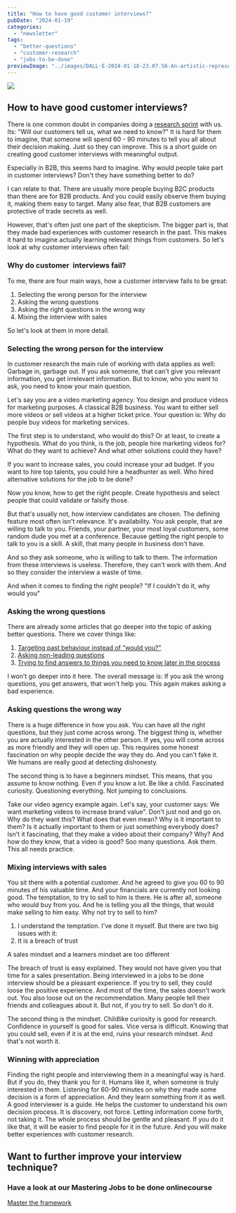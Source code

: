 ```yaml
---
title: "How to have good customer interviews?"
pubDate: "2024-01-19"
categories:
  - "newsletter"
tags:
  - "better-questions"
  - "customer-research"
  - "jobs-to-be-done"
previewImage: "../images/DALL·E-2024-01-18-23.07.56-An-artistic-representation-of-a-customer-research-interview-situation-illustrated-in-a-watercolor-style-with-a-slightly-geometric-approach.-The-scene.png"
---
```


![](../images/DALL·E-2024-01-18-23.07.56-An-artistic-representation-of-a-customer-research-interview-situation-illustrated-in-a-watercolor-style-with-a-slightly-geometric-approach.-The-scene-1024x585.png)

## How to have good customer interviews?

There is one common doubt in companies doing a [research sprint](https://utxo.solutions/services/jobs-to-be-done-agency/) with us. Its: "Will our customers tell us, what we need to know?" It is hard for them to imagine, that someone will spend 60 - 90 minutes to tell you all about their decision making. Just so they can improve. This is a short guide on creating good customer interviews with meaningful output.  

Especially in B2B, this seems hard to imagine. Why would people take part in customer interviews? Don't they have something better to do? 

I can relate to that. There are usually more people buying B2C products than there are for B2B products. And you could easily observe them buying it, making them easy to target. Many also fear, that B2B customers are protective of trade secrets as well. 

However, that's often just one part of the skepticism. The bigger part is, that they made bad experiences with customer research in the past. This makes it hard to imagine actually learning relevant things from customers. So let's look at why customer interviews often fail:

### Why do customer  interviews fail?

To me, there are four main ways, how a customer interview fails to be great:

1. Selecting the wrong person for the interview
2. Asking the wrong questions
3. Asking the right questions in the wrong way
4. Mixing the interview with sales

So let's look at them in more detail.

### Selecting the wrong person for the interview

In customer research the main rule of working with data applies as well: Garbage in, garbage out. If you ask someone, that can't give you relevant information, you get irrelevant information. But to know, who you want to ask, you need to know your main question. 

Let's say you are a video marketing agency. You design and produce videos for marketing purposes. A classical B2B business. You want to either sell more videos or sell videos at a higher ticket price. Your question is: Why do people buy videos for marketing services.

The first step is to understand, who would do this? Or at least, to create a hypothesis. What do you think, is the job, people hire marketing videos for? What do they want to achieve? And what other solutions could they have?

If you want to increase sales, you could increase your ad budget. If you want to hire top talents, you could hire a headhunter as well. Who hired alternative solutions for the job to be done?

Now you know, how to get the right people. Create hypothesis and select people that could validate or falsify those. 

But that's usually not, how interview candidates are chosen. The defining feature most often isn't relevance. It's availability. You ask people, that are willing to talk to you. Friends, your partner, your most loyal customers, some random dude you met at a conference. Because getting the right people to talk to you is a skill. A skill, that many people in business don't have. 

And so they ask someone, who is willing to talk to them. The information from these interviews is useless. Therefore, they can't work with them. And so they consider the interview a waste of time. 

And when it comes to finding the right people? "If I couldn't do it, why would you" 

### Asking the wrong questions

There are already some articles that go deeper into the topic of asking better questions. There we cover things like: 

1. [Targeting past behaviour instead of "would you?"](https://utxo.solutions/newsletter/five-steps-to-ask-better-questions/) 
2. [Asking non-leading questions](https://utxo.solutions/newsletter/would-you-rather-eat-a-dolphin-or-buy-our-product/)
3. [Trying to find answers to things you need to know later in the process](https://utxo.solutions/newsletter/structuring-unlearned-information/)

I won't go deeper into it here. The overall message is: If you ask the wrong questions, you get answers, that won't help you. This again makes asking a bad experience. 

### Asking questions the wrong way

There is a huge difference in how you ask. You can have all the right questions, but they just come across wrong. The biggest thing is, whether you are actually interested in the other person. If yes, you will come across as more friendly and they will open up. This requires some honest fascination on why people decide the way they do. And you can't fake it. We humans are really good at detecting dishonesty. 

The second thing is to have a beginners mindset. This means, that you assume to know nothing. Even if you know a lot. Be like a child. Fascinated curiosity. Questioning everything. Not jumping to conclusions. 

Take our video agency example again. Let's say, your customer says: We want marketing videos to increase brand value". Don't just nod and go on. Why do they want this? What does that even mean? Why is it important to them? Is it actually important to them or just something everybody does? Isn't it fascinating, that they make a video about their company? Why? And how do they know, that a video is good? Soo many questions. Ask them. This all needs practice.

### Mixing interviews with sales

You sit there with a potential customer. And he agreed to give you 60 to 90 minutes of his valuable time. And your financials are currently not looking good. The temptation, to try to sell to him is there. He is after all, someone who would buy from you. And he is telling you all the things, that would make selling to him easy. Why not try to sell to him?

1. I understand the temptation. I've done it myself. But there are two big issues with it:
2. It is a breach of trust

A sales mindset and a learners mindset are too different

The breach of trust is easy explained. They would not have given you that time for a sales presentation. Being interviewed in a jobs to be done interview should be a pleasant experience. If you try to sell, they could loose the positive experience. And most of the time, the sales doesn't work out. You also loose out on the recommendation. Many people tell their friends and colleagues about it. But not, if you try to sell. So don't do it.

The second thing is the mindset. Childlike curiosity is good for research. Confidence in yourself is good for sales. Vice versa is difficult. Knowing that you could sell, even if it is at the end, ruins your research mindset. And that's not worth it.  

### Winning with appreciation

Finding the right people and interviewing them in a meaningful way is hard. But if you do, they thank you for it. Humans like it, when someone is truly interested in them. Listening for 60-90 minutes on why they made some decision is a form of appreciation. And they learn something from it as well. A good interviewer is a guide. He helps the customer to understand his own decision process. It is discovery, not force. Letting information come forth, not taking it. The whole process should be gentle and pleasant. If you do it like that, it will be easier to find people for it in the future. And you will make better experiences with customer research. 

## Want to further improve your interview technique?

### Have a look at our Mastering Jobs to be done onlinecourse

[Master the framework](https://utxo.solutions/services/mastering-jobs-to-be-done-online-workshop/)
